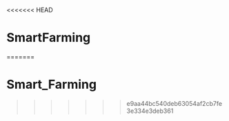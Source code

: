 <<<<<<< HEAD

# SmartFarming

=======
# Smart_Farming
>>>>>>> e9aa44bc540deb63054af2cb7fe3e334e3deb361
